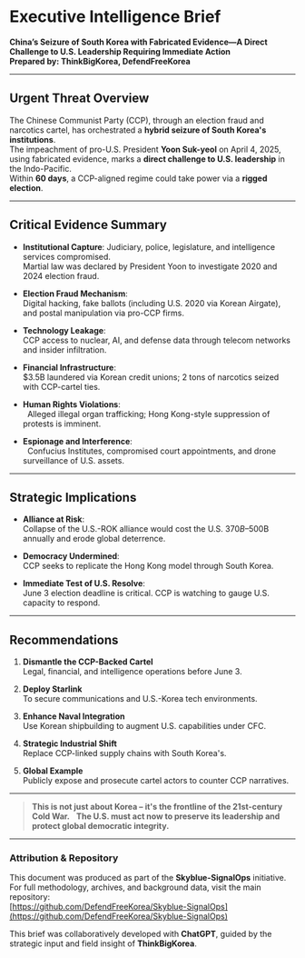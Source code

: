 # Executive Intelligence Brief  
**China’s Seizure of South Korea with Fabricated Evidence—A Direct Challenge to U.S. Leadership Requiring Immediate Action**<br>
**Prepared by: ThinkBigKorea, DefendFreeKorea**


---

## Urgent Threat Overview

The Chinese Communist Party (CCP), through an election fraud and narcotics cartel, has orchestrated a **hybrid seizure of South Korea's institutions**.<br>
The impeachment of pro-U.S. President **Yoon Suk-yeol** on April 4, 2025, using fabricated evidence, marks a **direct challenge to U.S. leadership** in the Indo-Pacific.<br>
Within **60 days**, a CCP-aligned regime could take power via a **rigged election**.


---

## Critical Evidence Summary

- **Institutional Capture**: Judiciary, police, legislature, and intelligence services compromised.<br>
  Martial law was declared by President Yoon to investigate 2020 and 2024 election fraud.

- **Election Fraud Mechanism**:<br>
  Digital hacking, fake ballots (including U.S. 2020 via Korean Airgate), and postal manipulation via pro-CCP firms.
  
- **Technology Leakage**:<br>
  CCP access to nuclear, AI, and defense data through telecom networks and insider infiltration.
  
- **Financial Infrastructure**:<br>
  $3.5B laundered via Korean credit unions; 2 tons of narcotics seized with CCP-cartel ties.
  
- **Human Rights Violations**:<br>
  Alleged illegal organ trafficking; Hong Kong-style suppression of protests is imminent.
  
- **Espionage and Interference**:<br>
  Confucius Institutes, compromised court appointments, and drone surveillance of U.S. assets.


---

## Strategic Implications

- **Alliance at Risk**:<br>
  Collapse of the U.S.-ROK alliance would cost the U.S. $370B–$500B annually and erode global deterrence.

- **Democracy Undermined**:<br>
  CCP seeks to replicate the Hong Kong model through South Korea.

- **Immediate Test of U.S. Resolve**:<br>
  June 3 election deadline is critical. CCP is watching to gauge U.S. capacity to respond.


---

## Recommendations

1. **Dismantle the CCP-Backed Cartel**<br>
   Legal, financial, and intelligence operations before June 3.

2. **Deploy Starlink**<br>
   To secure communications and U.S.-Korea tech environments.

3. **Enhance Naval Integration**<br>
   Use Korean shipbuilding to augment U.S. capabilities under CFC.

4. **Strategic Industrial Shift**<br>
   Replace CCP-linked supply chains with South Korea's.

5. **Global Example**<br>
   Publicly expose and prosecute cartel actors to counter CCP narratives.


---

> **This is not just about Korea – it's the frontline of the 21st-century Cold War.**  
> **The U.S. must act now to preserve its leadership and protect global democratic integrity.**

---

### Attribution & Repository

This document was produced as part of the **Skyblue-SignalOps** initiative.<br>
For full methodology, archives, and background data, visit the main repository:<br>
[https://github.com/DefendFreeKorea/Skyblue-SignalOps](https://github.com/DefendFreeKorea/Skyblue-SignalOps)

This brief was collaboratively developed with **ChatGPT**, guided by the strategic input and field insight of **ThinkBigKorea**.
